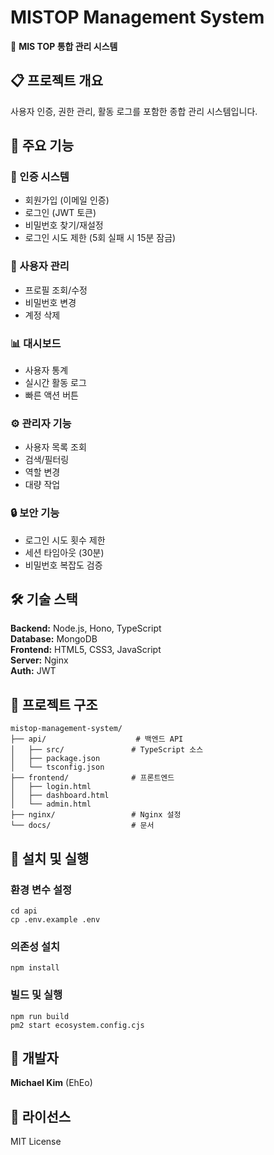 # MISTOP Management System

🏢 **MIS TOP 통합 관리 시스템**

## 📋 프로젝트 개요

사용자 인증, 권한 관리, 활동 로그를 포함한 종합 관리 시스템입니다.

## 🚀 주요 기능

### 🔐 인증 시스템
- 회원가입 (이메일 인증)
- 로그인 (JWT 토큰)
- 비밀번호 찾기/재설정
- 로그인 시도 제한 (5회 실패 시 15분 잠금)

### 👤 사용자 관리
- 프로필 조회/수정
- 비밀번호 변경
- 계정 삭제

### 📊 대시보드
- 사용자 통계
- 실시간 활동 로그
- 빠른 액션 버튼

### ⚙️ 관리자 기능
- 사용자 목록 조회
- 검색/필터링
- 역할 변경
- 대량 작업

### 🔒 보안 기능
- 로그인 시도 횟수 제한
- 세션 타임아웃 (30분)
- 비밀번호 복잡도 검증

## 🛠 기술 스택

**Backend:** Node.js, Hono, TypeScript  
**Database:** MongoDB  
**Frontend:** HTML5, CSS3, JavaScript  
**Server:** Nginx  
**Auth:** JWT

## 📁 프로젝트 구조

    mistop-management-system/
    ├── api/                    # 백엔드 API
    │   ├── src/               # TypeScript 소스
    │   ├── package.json
    │   └── tsconfig.json
    ├── frontend/              # 프론트엔드
    │   ├── login.html
    │   ├── dashboard.html
    │   └── admin.html
    ├── nginx/                 # Nginx 설정
    └── docs/                  # 문서

## 🚀 설치 및 실행

### 환경 변수 설정
    cd api
    cp .env.example .env

### 의존성 설치
    npm install

### 빌드 및 실행
    npm run build
    pm2 start ecosystem.config.cjs

## 👥 개발자

**Michael Kim** (EhEo)

## 📄 라이선스

MIT License
